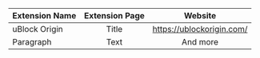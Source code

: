 | Extension Name  | Extension Page | Website                   |
| :---            | :----:         | :---:                     |
| uBlock Origin   | Title          | https://ublockorigin.com/ |
| Paragraph       | Text           | And more                  |
